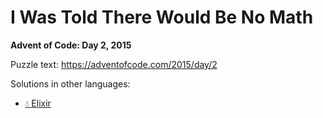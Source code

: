 # I Was Told There Would Be No Math

**Advent of Code: Day 2, 2015**

Puzzle text: https://adventofcode.com/2015/day/2

Solutions in other languages:

- [💧 Elixir](../../../elixir/lib/2015/02_i_was_told_there_would_be_no_math)